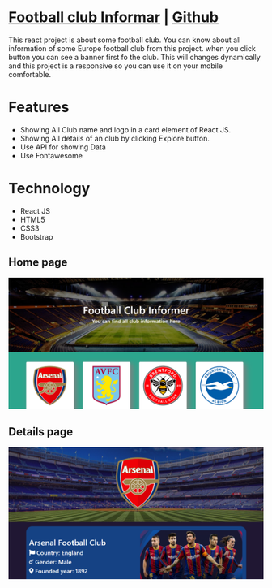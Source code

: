 # [Football club Informar](https://frosty-poincare-bfe3fe.netlify.app/) | [Github](https://github.com/AbulBashar38/football-club-informar)
This react project is about some football club. You can know about all information of some Europe football club from this project. when you click button you can see a banner first fo the club. This will changes dynamically and this project is a responsive so you can use it on your mobile comfortable.
# Features
* Showing All Club name and logo in a card element of React JS.
* Showing All details of an club by clicking Explore button.
* Use API for showing Data
* Use Fontawesome
# Technology
* React JS
* HTML5
* CSS3
* Bootstrap
## Home page
![home](./src/images/footballHome.png)
## Details page
![details](./src/images/footballDetails.png)
